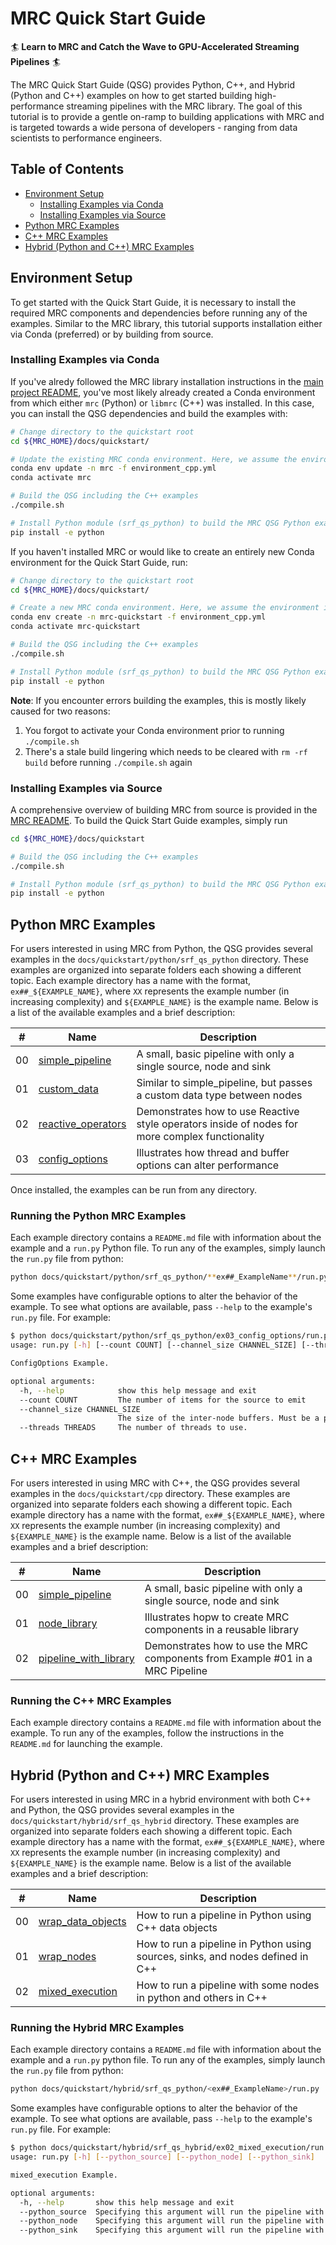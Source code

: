 <!-- omit in toc -->
# MRC Quick Start Guide
:surfer: **Learn to MRC and Catch the Wave to GPU-Accelerated Streaming Pipelines** :surfer:

The MRC Quick Start Guide (QSG) provides Python, C++, and Hybrid (Python and C++) examples on how to get started building high-performance streaming pipelines with the MRC library. The goal of this tutorial is to provide a gentle on-ramp to building applications with MRC and is targeted towards a wide persona of developers - ranging from data scientists to performance engineers.

<!-- omit in toc -->
## Table of Contents
- [Environment Setup](#environment-setup)
  - [Installing Examples via Conda](#installing-examples-via-conda)
  - [Installing Examples via Source](#installing-examples-via-source)
- [Python MRC Examples](#python-mrc-examples)
- [C++ MRC Examples](#c-mrc-examples)
- [Hybrid (Python and C++) MRC Examples](#hybrid-python-and-c-mrc-examples)


## Environment Setup

To get started with the Quick Start Guide, it is necessary to install the required MRC components and dependencies before running any of the examples. Similar to the MRC library, this tutorial supports installation either via Conda (preferred) or by building from source.

### Installing Examples via Conda

If you've alredy followed the MRC library installation instructions in the [main project README](../../README.md#installation), you've most likely already created a Conda environment from which either `mrc` (Python) or `libmrc` (C++) was installed. In this case, you can install the QSG dependencies and build the examples with:

```bash
# Change directory to the quickstart root
cd ${MRC_HOME}/docs/quickstart/

# Update the existing MRC conda environment. Here, we assume the environment is named `mrc`, but you can change this to the environment name you used, if different
conda env update -n mrc -f environment_cpp.yml
conda activate mrc

# Build the QSG including the C++ examples
./compile.sh

# Install Python module (srf_qs_python) to build the MRC QSG Python examples
pip install -e python
```

If you haven't installed MRC or would like to create an entirely new Conda environment for the Quick Start Guide, run:
```bash
# Change directory to the quickstart root
cd ${MRC_HOME}/docs/quickstart/

# Create a new MRC conda environment. Here, we assume the environment is named `mrc-quickstart`
conda env create -n mrc-quickstart -f environment_cpp.yml
conda activate mrc-quickstart

# Build the QSG including the C++ examples
./compile.sh

# Install Python module (srf_qs_python) to build the MRC QSG Python examples
pip install -e python
```

**Note**:
If you encounter errors building the examples, this is mostly likely caused for two reasons:
1. You forgot to activate your Conda environment prior to running `./compile.sh`
2. There's a stale build lingering which needs to be cleared with `rm -rf build` before running `./compile.sh` again

### Installing Examples via Source

A comprehensive overview of building MRC from source is provided in the [MRC README](../../README.md#source-installation). To build the Quick Start Guide examples, simply run

```bash
cd ${MRC_HOME}/docs/quickstart

# Build the QSG including the C++ examples
./compile.sh

# Install Python module (srf_qs_python) to build the MRC QSG Python examples
pip install -e python
```

## Python MRC Examples

For users interested in using MRC from Python, the QSG provides several examples in the `docs/quickstart/python/srf_qs_python` directory. These examples are organized into separate folders each showing a different topic. Each example directory has a name with the format, `ex##_${EXAMPLE_NAME}`, where `XX` represents the example number (in increasing complexity) and `${EXAMPLE_NAME}` is the example name. Below is a list of the available examples and a brief description:

| #      | Name | Description |
| ----------- | ----------- | --- |
| 00 | [simple_pipeline](./python/srf_qs_python/ex00_simple_pipeline/README.md) | A small, basic pipeline with only a single source, node and sink |
| 01 | [custom_data](./python/srf_qs_python/ex01_custom_data/README.md) | Similar to simple_pipeline, but passes a custom data type between nodes |
| 02 | [reactive_operators](./python/srf_qs_python/ex02_reactive_operators/README.md) | Demonstrates how to use Reactive style operators inside of nodes for more complex functionality |
| 03 | [config_options](./python/srf_qs_python/ex03_config_options/README.md) | Illustrates how thread and buffer options can alter performance |

Once installed, the examples can be run from any directory.

<!-- omit in toc -->
### Running the Python MRC Examples

Each example directory contains a `README.md` file with information about the example and a `run.py` Python file. To run any of the examples, simply launch the `run.py` file from python:

```bash
python docs/quickstart/python/srf_qs_python/**ex##_ExampleName**/run.py
```

Some examples have configurable options to alter the behavior of the example. To see what options are available, pass `--help` to the example's `run.py` file. For example:

```bash
$ python docs/quickstart/python/srf_qs_python/ex03_config_options/run.py --help
usage: run.py [-h] [--count COUNT] [--channel_size CHANNEL_SIZE] [--threads THREADS]

ConfigOptions Example.

optional arguments:
  -h, --help            show this help message and exit
  --count COUNT         The number of items for the source to emit
  --channel_size CHANNEL_SIZE
                        The size of the inter-node buffers. Must be a power of 2
  --threads THREADS     The number of threads to use.
```

## C++ MRC Examples

For users interested in using MRC with C++, the QSG provides several examples in the `docs/quickstart/cpp` directory. These examples are organized into separate folders each showing a different topic. Each example directory has a name with the format, `ex##_${EXAMPLE_NAME}`, where `XX` represents the example number (in increasing complexity) and `${EXAMPLE_NAME}` is the example name. Below is a list of the available examples and a brief description:

| #      | Name | Description |
| ----------- | ----------- | --- |
| 00 | [simple_pipeline](./cpp/ex00_simple_pipeline/README.md) | A small, basic pipeline with only a single source, node and sink |
| 01 | [node_library](./cpp/ex01_node_library/README.md) | Illustrates hopw to create MRC components in a reusable library |
| 02 | [pipeline_with_library](./cpp/ex02_pipeline_with_library/README.md) | Demonstrates how to use the MRC components from Example #01 in a MRC Pipeline |

<!-- omit in toc -->
### Running the C++ MRC Examples

Each example directory contains a `README.md` file with information about the example. To run any of the examples, follow the instructions in the `README.md` for launching the example.

## Hybrid (Python and C++) MRC Examples

For users interested in using MRC in a hybrid environment with both C++ and Python, the QSG provides several examples in the `docs/quickstart/hybrid/srf_qs_hybrid` directory. These examples are organized into separate folders each showing a different topic. Each example directory has a name with the format, `ex##_${EXAMPLE_NAME}`, where `XX` represents the example number (in increasing complexity) and `${EXAMPLE_NAME}` is the example name. Below is a list of the available examples and a brief description:

| #      | Name | Description |
| ----------- | ----------- | --- |
| 00 | [wrap_data_objects](./hybrid/srf_qs_hybrid/ex00_wrap_data_objects/README.md) | How to run a pipeline in Python using C++ data objects |
| 01 | [wrap_nodes](./hybrid/srf_qs_hybrid/ex01_wrap_nodes/README.md) | How to run a pipeline in Python using sources, sinks, and nodes defined in C++ |
| 02 | [mixed_execution](./hybrid/srf_qs_hybrid/ex02_mixed_execution/README.md) | How to run a pipeline with some nodes in python and others in C++ |

<!-- omit in toc -->
### Running the Hybrid MRC Examples

Each example directory contains a `README.md` file with information about the example and a `run.py` python file. To run any of the examples, simply launch the `run.py` file from python:

```bash
python docs/quickstart/hybrid/srf_qs_python/<ex##_ExampleName>/run.py
```

Some examples have configurable options to alter the behavior of the example. To see what options are available, pass `--help` to the example's `run.py` file. For example:

```bash
$ python docs/quickstart/hybrid/srf_qs_hybrid/ex02_mixed_execution/run.py --help
usage: run.py [-h] [--python_source] [--python_node] [--python_sink]

mixed_execution Example.

optional arguments:
  -h, --help       show this help message and exit
  --python_source  Specifying this argument will run the pipeline with a python source
  --python_node    Specifying this argument will run the pipeline with a python node
  --python_sink    Specifying this argument will run the pipeline with a python sink
```
